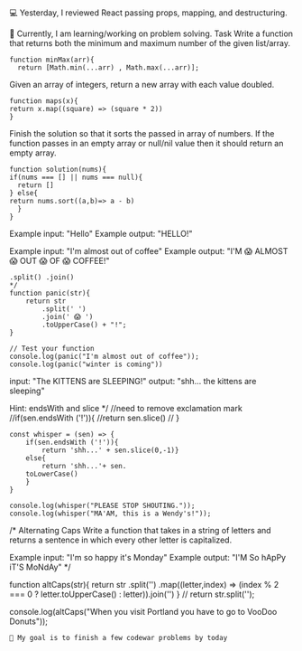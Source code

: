 💻 Yesterday, I reviewed React passing props, mapping, and destructuring.

📖 Currently, I am learning/working on problem solving.
Task
Write a function that returns both the minimum and maximum number of the given list/array.

```
function minMax(arr){
  return [Math.min(...arr) , Math.max(...arr)]; 
```
Given an array of integers, return a new array with each value doubled.
```
function maps(x){
return x.map((square) => (square * 2))
}
```
Finish the solution so that it sorts the passed in array of numbers. If the function passes in an empty array or null/nil value then it should return an empty array.

```
function solution(nums){
if(nums === [] || nums === null){
  return []
} else{
return nums.sort((a,b)=> a - b)
  }
}
```
Example input: "Hello"
Example output: "HELLO!"

Example input: "I'm almost out of coffee"
Example output: "I'M 😱 ALMOST 😱 OUT 😱 OF 😱 COFFEE!"

```
.split() .join()
*/
function panic(str){
    return str
        .split(' ')
        .join(' 😱 ')
        .toUpperCase() + "!";
}

// Test your function
console.log(panic("I'm almost out of coffee")); 
console.log(panic("winter is coming"))
```
input: "The KITTENS are SLEEPING!"
output: "shh... the kittens are sleeping"

Hint: endsWith and slice
*/
//need to remove exclamation mark
//if(sen.endsWith ('!')){
    //return sen.slice()
// }
```
const whisper = (sen) => {
    if(sen.endsWith ('!')){
        return 'shh...' + sen.slice(0,-1)} 
    else{
        return 'shh...'+ sen.
    toLowerCase()
    }
}

console.log(whisper("PLEASE STOP SHOUTING."));
console.log(whisper("MA'AM, this is a Wendy's!"));

```
/* Alternating Caps 
 Write a function that takes in a string of letters
 and returns a sentence in which every other letter is capitalized.

Example input: "I'm so happy it's Monday"
Example output: "I'M So hApPy iT'S MoNdAy"
*/

function altCaps(str){
  return str
    .split('')
    .map((letter,index) => (index % 2 === 0 ? letter.toUpperCase() : letter)).join('')
}
//    return str.split('');


console.log(altCaps("When you visit Portland you have to go to VooDoo Donuts"));
```
🎯 My goal is to finish a few codewar problems by today
